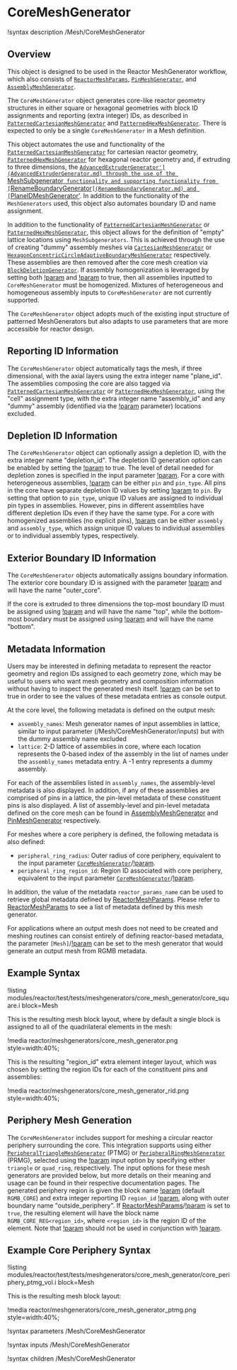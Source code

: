 # CoreMeshGenerator

!syntax description /Mesh/CoreMeshGenerator

## Overview

This object is designed to be used in the Reactor MeshGenerator workflow, which also consists of [`ReactorMeshParams`](ReactorMeshParams.md), [`PinMeshGenerator`](PinMeshGenerator.md), and [`AssemblyMeshGenerator`](AssemblyMeshGenerator.md).

The `CoreMeshGenerator` object generates core-like reactor geometry structures in either square or hexagonal geometries with block ID assignments and reporting (extra integer) IDs, as described in [`PatternedCartesianMeshGenerator`](PatternedCartesianMeshGenerator.md) and [`PatternedHexMeshGenerator`](PatternedHexMeshGenerator.md). There is expected to only be a single `CoreMeshGenerator` in a Mesh definition.

This object automates the use and functionality of the [`PatternedCartesianMeshGenerator`](PatternedCartesianMeshGenerator.md) for cartesian  reactor geometry, [`PatternedHexMeshGenerator`](PatternedHexMeshGenerator.md) for hexagonal reactor geometry and, if extruding to three dimensions, the [`AdvancedExtruderGenerator'](AdvancedExtruderGenerator.md) through the use of the `MeshSubgenerator` functionality and supporting functionality from [`RenameBoundaryGenerator`](RenameBoundaryGenerator.md) and [`PlaneIDMeshGenerator'](PlaneIDMeshGenerator.md). In addition to the functionality of the `MeshGenerators` used, this object also automates boundary ID and name assignment.

In addition to the functionality of [`PatternedCartesianMeshGenerator`](PatternedCartesianMeshGenerator.md) or [`PatternedHexMeshGenerator`](PatternedHexMeshGenerator.md), this object allows for the definition of "empty" lattice locations using `MeshSubgenerators`. This is achieved through the use of creating "dummy" assembly meshes via [`CartesianMeshGenerator`](CartesianMeshGenerator.md) or [`HexagonConcentricCircleAdaptiveBoundaryMeshGenerator`](HexagonConcentricCircleAdaptiveBoundaryMeshGenerator.md) respectively. These assemblies are then removed after the core mesh creation via [`BlockDeletionGenerator`](BlockDeletionGenerator.md). If assembly homogenization is leveraged by setting both [!param](/Mesh/PinMeshGenerator/use_as_assembly) and [!param](/Mesh/PinMeshGenerator/homogenized) to true, then all assemblies inputted to `CoreMeshGenerator` must be homogenized. Mixtures of heterogeneous and homogeneous assembly inputs to `CoreMeshGenerator` are not currently supported.

The `CoreMeshGenerator` object adopts much of the existing input structure of patterned MeshGenerators but also adapts to use parameters that are more accessible for reactor design.

## Reporting ID Information

The `CoreMeshGenerator` object automatically tags the mesh, if three dimensional, with the axial layers using the extra integer name "plane_id". The assemblies composing the core are also tagged via [`PatternedCartesianMeshGenerator`](PatternedCartesianMeshGenerator.md) or [`PatternedHexMeshGenerator`](PatternedHexMeshGenerator.md), using the "cell" assignment type, with the extra integer name "assembly_id" and any "dummy" assembly (identified via the [!param](/Mesh/CoreMeshGenerator/dummy_assembly_name) parameter) locations excluded.

## Depletion ID Information

The `CoreMeshGenerator` object can optionally assign a depletion ID, with the extra integer name "depletion_id".
The depletion ID generation option can be enabled by setting the  [!param](/Mesh/CoreMeshGenerator/generate_depletion_id) to true.
The level of detail needed for depletion zones is specified in the input parameter [!param](/Mesh/CoreMeshGenerator/depletion_id_type).
For a core with heterogeneous assemblies, [!param](/Mesh/CoreMeshGenerator/depletion_id_type) can be either `pin` and `pin_type`.
All pins in the core have separate depletion ID values by setting [!param](/Mesh/CoreMeshGenerator/depletion_id_type) to `pin`.
By setting that option to `pin_type`, unique ID values are assigned to individual pin types in assemblies.
However, pins in different assemblies have different depletion IDs even if they have the same type.
For a core with homogenized assemblies (no explicit pins), [!param](/Mesh/CoreMeshGenerator/depletion_id_type) can be either `assembly` and `assembly_type`, which assign unique ID values to individual assemblies or to individual assembly types, respectively.

## Exterior Boundary ID Information

The `CoreMeshGenerator` objects automatically assigns boundary information. The exterior core boundary ID is assigned with the parameter [!param](/Mesh/ReactorMeshParams/radial_boundary_id) and will have the name "outer_core".

If the core is extruded to three dimensions the top-most boundary ID must be assigned using [!param](/Mesh/ReactorMeshParams/top_boundary_id) and will have the name "top", while the bottom-most boundary must be assigned using [!param](/Mesh/ReactorMeshParams/bottom_boundary_id) and will have the name "bottom".

## Metadata Information

Users may be interested in defining metadata to represent the reactor geometry and region IDs assigned to each geometry zone, which may be useful to users who want mesh geometry and composition information without having to inspect the generated mesh itself. [!param](/Mesh/CoreMeshGenerator/show_rgmb_metadata) can be set to true in order to see the values of these metadata entries as console output.

At the core level, the following metadata is defined on the output mesh:

- `assembly_names`: Mesh generator names of input assemblies in lattice, similar to input parameter (/Mesh/CoreMeshGenerator/inputs) but with the dummy assembly name excluded
- `lattice`: 2-D lattice of assemblies in core, where each location represents the 0-based index of the assembly in the list of names under the `assembly_names` metadata entry. A -1 entry represents a dummy assembly.

For each of the assemblies listed in `assembly_names`, the assembly-level metadata is also displayed. In addition, if any of these assemblies are comprised of pins in a lattice, the pin-level metadata of these constituent pins is also displayed. A list of assembly-level and pin-level metadata defined on the core mesh can be found in [AssemblyMeshGenerator](AssemblyMeshGenerator.md) and [PinMeshGenerator](PinMeshGenerator.md) respectively.

For meshes where a core periphery is defined, the following metadata is also defined:

- `peripheral_ring_radius`: Outer radius of core periphery, equivalent to the input parameter [`CoreMeshGenerator`](CoreMeshGenerator.md)/[!param](/Mesh/CoreMeshGenerator/outer_circle_radius).
- `peripheral_ring_region_id`: Region ID associated with core periphery, equivalent to the input parameter [`CoreMeshGenerator`](CoreMeshGenerator.md)/[!param](/Mesh/CoreMeshGenerator/periphery_region_id).

In addition, the value of the metadata `reactor_params_name` can be used to retrieve global metadata defined by [ReactorMeshParams](ReactorMeshParams.md). Please refer to [ReactorMeshParams](ReactorMeshParams.md) to see a list of metadata defined by this mesh generator.

For applications where an output mesh does not need to be created and meshing routines can consist entirely of defining reactor-based metadata, the parameter `[Mesh]`/[!param](/Mesh/MeshGeneratorMesh/data_driven_generator) can be set to the mesh generator that would generate an output mesh from RGMB metadata.

## Example Syntax

!listing modules/reactor/test/tests/meshgenerators/core_mesh_generator/core_square.i block=Mesh

This is the resulting mesh block layout, where by default a single block is assigned to all of the quadrilateral elements in the mesh:

!media reactor/meshgenerators/core_mesh_generator.png style=width:40%;

This is the resulting "region_id" extra element integer layout, which was chosen by setting the region IDs for each of the constituent pins and assemblies:

!media reactor/meshgenerators/core_mesh_generator_rid.png style=width:40%;

## Periphery Mesh Generation

The `CoreMeshGenerator` includes support for meshing a circular reactor periphery surrounding the core. This integration supports using either [`PeripheralTriangleMeshGenerator`](PeripheralTriangleMeshGenerator.md) (PTMG) or [`PeripheralRingMeshGenerator`](PeripheralRingMeshGenerator.md) (PRMG), selected using the [!param](/Mesh/CoreMeshGenerator/periphery_generator) input option by specifying either `triangle` or `quad_ring`, respectively. The input options for these mesh generators are provided below, but more details on their meaning and usage can be found in their respective documentation pages. The generated periphery region is given the block name [!param](/Mesh/CoreMeshGenerator/periphery_block_name) (default `RGMB_CORE`) and extra integer reporting ID `region_id` [!param](/Mesh/CoreMeshGenerator/periphery_region_id), along with outer boundary name "outside_periphery". If [ReactorMeshParams](ReactorMeshParams.md)/[!param](/Mesh/ReactorMeshParams/region_id_as_block_name) is set to `true`, the resulting element will have the block name `RGMB_CORE_REG<region_id>`, where `<region_id>` is the region ID of the element. Note that [!param](/Mesh/ReactorMeshParams/region_id_as_block_name) should not be used in conjunction with [!param](/Mesh/CoreMeshGenerator/periphery_block_name).

## Example Core Periphery Syntax

!listing modules/reactor/test/tests/meshgenerators/core_mesh_generator/core_periphery_ptmg_vol.i block=Mesh

This is the resulting mesh block layout:

!media reactor/meshgenerators/core_mesh_generator_ptmg.png style=width:40%;

!syntax parameters /Mesh/CoreMeshGenerator

!syntax inputs /Mesh/CoreMeshGenerator

!syntax children /Mesh/CoreMeshGenerator
